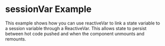 # sessionVar Example

This example shows how you can use reactiveVar to link a state variable to a session variable through a ReactiveVar. This allows state to persist between hot code pushed and when the component unmounts and remounts.